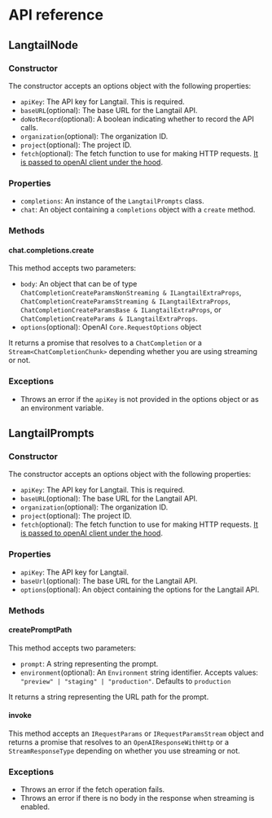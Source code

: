 # API reference

## LangtailNode

### Constructor

The constructor accepts an options object with the following properties:

- `apiKey`: The API key for Langtail. This is required.
- `baseURL`(optional): The base URL for the Langtail API.
- `doNotRecord`(optional): A boolean indicating whether to record the API calls.
- `organization`(optional): The organization ID.
- `project`(optional): The project ID.
- `fetch`(optional): The fetch function to use for making HTTP requests. [It is passed to openAI client under the hood](https://github.com/openai/openai-node?tab=readme-ov-file#customizing-the-fetch-client).

### Properties

- `completions`: An instance of the `LangtailPrompts` class.
- `chat`: An object containing a `completions` object with a `create` method.

### Methods

#### chat.completions.create

This method accepts two parameters:

- `body`: An object that can be of type `ChatCompletionCreateParamsNonStreaming & ILangtailExtraProps`, `ChatCompletionCreateParamsStreaming & ILangtailExtraProps`, `ChatCompletionCreateParamsBase & ILangtailExtraProps`, or `ChatCompletionCreateParams & ILangtailExtraProps`.
- `options`(optional): OpenAI `Core.RequestOptions` object

It returns a promise that resolves to a `ChatCompletion` or a `Stream<ChatCompletionChunk>` depending whether you are using streaming or not.

### Exceptions

- Throws an error if the `apiKey` is not provided in the options object or as an environment variable.

## LangtailPrompts

### Constructor

The constructor accepts an options object with the following properties:

- `apiKey`: The API key for Langtail. This is required.
- `baseURL`(optional): The base URL for the Langtail API.
- `organization`(optional): The organization ID.
- `project`(optional): The project ID.
- `fetch`(optional): The fetch function to use for making HTTP requests. [It is passed to openAI client under the hood](https://github.com/openai/openai-node?tab=readme-ov-file#customizing-the-fetch-client).

### Properties

- `apiKey`: The API key for Langtail.
- `baseUrl`(optional): The base URL for the Langtail API.
- `options`(optional): An object containing the options for the Langtail API.

### Methods

#### createPromptPath

This method accepts two parameters:

- `prompt`: A string representing the prompt.
- `environment`(optional): An `Environment` string identifier. Accepts values: `"preview" | "staging" | "production"`. Defaults to `production`

It returns a string representing the URL path for the prompt.

#### invoke

This method accepts an `IRequestParams` or `IRequestParamsStream` object and returns a promise that resolves to an `OpenAIResponseWithHttp` or a `StreamResponseType` depending on whether you use streaming or not.

### Exceptions

- Throws an error if the fetch operation fails.
- Throws an error if there is no body in the response when streaming is enabled.
